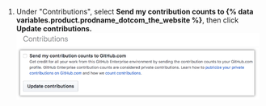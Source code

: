 1. Under "Contributions", select **Send my contribution counts to {% data variables.product.prodname_dotcom_the_website %}**, then click **Update contributions.**
   ![Send contributions checkbox and update contributions button](/assets/images/help/settings/send-and-update-contributions.png)
